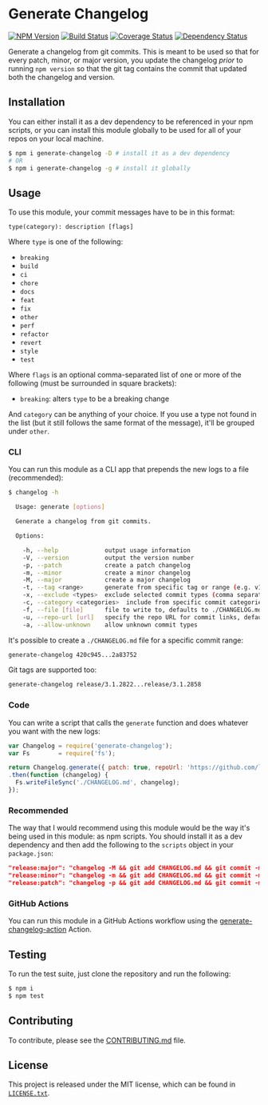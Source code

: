 # Generate Changelog

[![NPM Version](https://badge.fury.io/js/generate-changelog.svg)](https://www.npmjs.com/package/generate-changelog)
[![Build Status](https://travis-ci.org/lob/generate-changelog.svg)](https://travis-ci.org/lob/generate-changelog)
[![Coverage Status](https://coveralls.io/repos/lob/generate-changelog/badge.svg?branch=master&service=github)](https://coveralls.io/github/lob/generate-changelog?branch=master)
[![Dependency Status](https://david-dm.org/lob/generate-changelog.svg)](https://david-dm.org/lob/generate-changelog)

Generate a changelog from git commits. This is meant to be used so that for every patch, minor, or major version, you update the changelog _prior_ to running `npm version` so that the git tag contains the commit that updated both the changelog and version.

## Installation

You can either install it as a dev dependency to be referenced in your npm scripts, or you can install this module globally to be used for all of your repos on your local machine.

```bash
$ npm i generate-changelog -D # install it as a dev dependency
# OR
$ npm i generate-changelog -g # install it globally
```

## Usage

To use this module, your commit messages have to be in this format:

```
type(category): description [flags]
```

Where `type` is one of the following:

* `breaking`
* `build`
* `ci`
* `chore`
* `docs`
* `feat`
* `fix`
* `other`
* `perf`
* `refactor`
* `revert`
* `style`
* `test`

Where `flags` is an optional comma-separated list of one or more of the following (must be surrounded in square brackets):

* `breaking`: alters `type` to be a breaking change

And `category` can be anything of your choice. If you use a type not found in the list (but it still follows the same format of the message), it'll be grouped under `other`.

### CLI

You can run this module as a CLI app that prepends the new logs to a file (recommended):

```bash
$ changelog -h

  Usage: generate [options]

  Generate a changelog from git commits.

  Options:

    -h, --help             output usage information
    -V, --version          output the version number
    -p, --patch            create a patch changelog
    -m, --minor            create a minor changelog
    -M, --major            create a major changelog
    -t, --tag <range>      generate from specific tag or range (e.g. v1.2.3 or v1.2.3..v1.2.4)
    -x, --exclude <types>  exclude selected commit types (comma separated)
    -c, --category <categories>  include from specific commit categories (comma separated)
    -f, --file [file]      file to write to, defaults to ./CHANGELOG.md, use - for stdout
    -u, --repo-url [url]   specify the repo URL for commit links, defaults to checking the package.json
    -a, --allow-unknown    allow unknown commit types
```

It's possible to create a `./CHANGELOG.md` file for a specific commit range:

```bash
generate-changelog 420c945...2a83752
```

Git tags are supported too:

```bash
generate-changelog release/3.1.2822...release/3.1.2858
```

### Code

You can write a script that calls the `generate` function and does whatever you want with the new logs:

```js
var Changelog = require('generate-changelog');
var Fs        = require('fs');

return Changelog.generate({ patch: true, repoUrl: 'https://github.com/lob/generate-changelog' })
.then(function (changelog) {
  Fs.writeFileSync('./CHANGELOG.md', changelog);
});
```

### Recommended

The way that I would recommend using this module would be the way it's being used in this module: as npm scripts. You should install it as a dev dependency and then add the following to the `scripts` object in your `package.json`:

```json
"release:major": "changelog -M && git add CHANGELOG.md && git commit -m 'updated CHANGELOG.md' && npm version major && git push origin && git push origin --tags",
"release:minor": "changelog -m && git add CHANGELOG.md && git commit -m 'updated CHANGELOG.md' && npm version minor && git push origin && git push origin --tags",
"release:patch": "changelog -p && git add CHANGELOG.md && git commit -m 'updated CHANGELOG.md' && npm version patch && git push origin && git push origin --tags",
```

### GitHub Actions

You can run this module in a GitHub Actions workflow using the [generate-changelog-action](https://github.com/marketplace/actions/generate-changelog-action) Action.

## Testing

To run the test suite, just clone the repository and run the following:

```bash
$ npm i
$ npm test
```

## Contributing

To contribute, please see the [CONTRIBUTING.md](CONTRIBUTING.md) file.

## License

This project is released under the MIT license, which can be found in [`LICENSE.txt`](LICENSE.txt).
